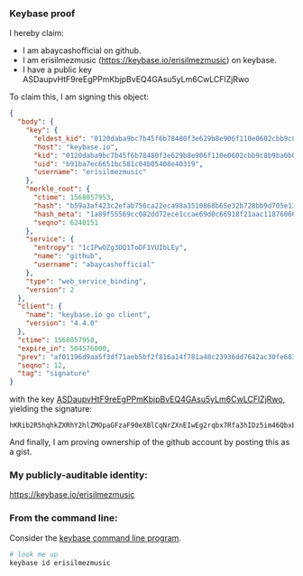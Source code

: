 ### Keybase proof

I hereby claim:

  * I am abaycashofficial on github.
  * I am erisilmezmusic (https://keybase.io/erisilmezmusic) on keybase.
  * I have a public key ASDaupvHtF9reEgPPmKbjpBvEQ4GAsu5yLm6CwLCFlZjRwo

To claim this, I am signing this object:

```json
{
  "body": {
    "key": {
      "eldest_kid": "0120daba9bc7b45f6b78480f3e629b8e906f110e0602cbb9c8b9ba0b02c2165663470a",
      "host": "keybase.io",
      "kid": "0120daba9bc7b45f6b78480f3e629b8e906f110e0602cbb9c8b9ba0b02c2165663470a",
      "uid": "b91ba7ec6651bc581c04b05408e40319",
      "username": "erisilmezmusic"
    },
    "merkle_root": {
      "ctime": 1568057953,
      "hash": "b59a3af423c2efab756ca22eca98a3510868b65e32b728bb9d705e132861f62a999e2e8a6b421ab01d67358cf1dba5bff9fc5c28a0a1c4c137ec55c2d451d563",
      "hash_meta": "1a89f55569cc082dd72ece1ccae69d0c66918f21aac1187606632371752d9c05",
      "seqno": 6240151
    },
    "service": {
      "entropy": "1cIPwOZg3OQ1ToDF1VUIbLEy",
      "name": "github",
      "username": "abaycashofficial"
    },
    "type": "web_service_binding",
    "version": 2
  },
  "client": {
    "name": "keybase.io go client",
    "version": "4.4.0"
  },
  "ctime": 1568057958,
  "expire_in": 504576000,
  "prev": "af01196d9aa5f3df71aeb5bf2f816a14f781a48c23936dd7642ac30fe6837d3e",
  "seqno": 12,
  "tag": "signature"
}
```

with the key [ASDaupvHtF9reEgPPmKbjpBvEQ4GAsu5yLm6CwLCFlZjRwo](https://keybase.io/erisilmezmusic), yielding the signature:

```
hKRib2R5hqhkZXRhY2hlZMOpaGFzaF90eXBlCqNrZXnEIwEg2rqbx7Rfa3hIDz5im46QbxEOBgLLuci5ugsCwhZWY0cKp3BheWxvYWTESpcCDMQgrwEZbZql899xrrW/L4FqFPeBpIwjk23XZCrDD+aDfT7EIGXGj91OO22V394Ji23UgvSlwwHZEJuyBON/xm8SNNNzAgHCo3NpZ8RAtDhsfytqIvnjNuK5nldaWgklVmP4/eOukCie0jQJv0shnORb06SGdocSOsI5qokaXurLVnGbpyJOEsqf9u6IAKhzaWdfdHlwZSCkaGFzaIKkdHlwZQildmFsdWXEIGGEKh8jX4XA709nSEk0oC/Och+K4910P5pLjKDYrOQno3RhZ80CAqd2ZXJzaW9uAQ==

```

And finally, I am proving ownership of the github account by posting this as a gist.

### My publicly-auditable identity:

https://keybase.io/erisilmezmusic

### From the command line:

Consider the [keybase command line program](https://keybase.io/download).

```bash
# look me up
keybase id erisilmezmusic
```

